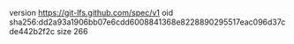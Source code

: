 version https://git-lfs.github.com/spec/v1
oid sha256:dd2a93a1906bb07e6cdd6008841368e8228890295517eac096d37cde442b2f2c
size 266
